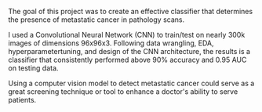 The goal of this project was to create an effective classifier that determines the presence of metastatic cancer in pathology scans.

I used a Convolutional Neural Network (CNN) to train/test on nearly 300k images of dimensions 96x96x3. Following data wrangling, EDA, hyperparametertuning, and design of the CNN architecture, the results is a classifier that consistently performed above 90% accuracy and 0.95 AUC on testing data.

Using a computer vision model to detect metastatic cancer could serve as a great screening technique or tool to enhance a doctor's ability to serve patients.
